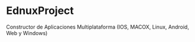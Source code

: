 # EdnuxProject
Constructor de Aplicaciones Multiplataforma (IOS, MACOX, Linux, Android, Web y Windows)
